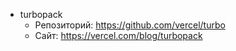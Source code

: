 
- turbopack
  - Репозиторий: https://github.com/vercel/turbo
  - Сайт: https://vercel.com/blog/turbopack

